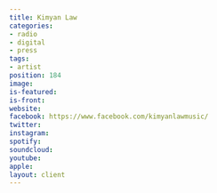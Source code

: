 ```yaml
---
title: Kimyan Law
categories:
- radio
- digital
- press
tags:
- artist
position: 184
image: 
is-featured: 
is-front: 
website: 
facebook: https://www.facebook.com/kimyanlawmusic/
twitter: 
instagram: 
spotify: 
soundcloud: 
youtube: 
apple: 
layout: client
---
```


